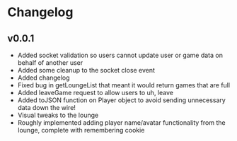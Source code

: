 Changelog
=========

v0.0.1
------
- Added socket validation so users cannot update user or game data on behalf of another user
- Added some cleanup to the socket close event
- Added changelog
- Fixed bug in getLoungeList that meant it would return games that are full
- Added leaveGame request to allow users to uh, leave
- Added toJSON function on Player object to avoid sending unnecessary data down the wire!
- Visual tweaks to the lounge
- Roughly implemented adding player name/avatar functionality from the lounge, complete with remembering cookie
